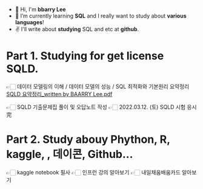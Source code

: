 - 👋 Hi, I'm **bbarry Lee**  
- 👀 I’m currently learning **SQL** and I really want to study about **various languages**!
- ✌ I'll write about **studying** SQL and etc at **github**.

# Part 1. Studying for get license SQLD.
👉🏻 데이터 모델링의 이해 / 데이터 모델의 성능 / SQL 최적화와 기본원리 요약정리
[SQLD 요약정리_written by BAARRY Lee.pdf](https://github.com/BBARRY-Lee/BBARRY-Lee/files/8330460/SQLD._written.by.BAARRY.Lee.pdf)

👉🏻 SQLD 기출문제집 풀이 및 오답노트 작성
👉🏻 2022.03.12. (토) SQLD 시험 응시 完

# Part 2. Study abouy Phython, R, kaggle, , 데이콘, Github...
👉🏻 kaggle notebook 필사
👉🏻 인프런 강의 알아보기
👉🏻 내일채움배움카드 알아보기
